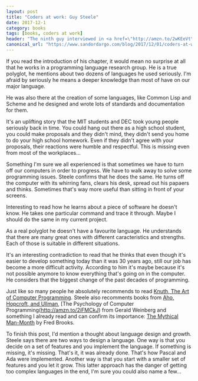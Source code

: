 ```yaml
---
layout: post
title: "Coders at work: Guy Steele"
date: 2017-12-1
category: books
tags: [books, coders at work]
header: "The ninth guy interviewed in <a href=\"http://amzn.to/2wKEeVt\">Coders at Work: Reflections on the Craft of Programming</a> is <a href=\"https://labs.oracle.com/pls/apex/f?p=labs:bio:0:120\">Guy Steele</a>, Software Architect for <a href=\"https://labs.oracle.com/pls/apex/f?p=labs:10:0:::::\">Oracle Labs</a> and Principal Investigator of the Programming Language Research Group."
canonical_url: "https://www.sandordargo.com/blog/2017/12/01/coders-at-work-guy-steele"
---
```

If you read the introduction of his chapter, it would mean no surprise at all that he works in a programming language research group. He is a true polyglot, he mentions about two dozens of languages he used seriously. I'm afraid by seriously he means a deeper knowledge than most of have on our major language.

He was also there at the creation of some languages, like Common Lisp and Scheme and he designed and wrote lots of standards and documentation for them.

It's an uplifting story that the MIT students and DEC took young people seriously back in time. You could hang out there as a high school student, you could make proposals and they didn't mind, they didn't send you home to do your high school homework. Even if they didn't agree with your proposals, their reactions were humble and respectful. This is missing even from most of the workplaces...

Something I'm sure we all experienced is that sometimes we have to turn off our computers in order to progress. We have to walk away to solve some programming issues. Steele confirms that he does the same. He turns off the computer with its whirring fans, clears his desk, spread out his papaers and thinks. Sometimes that's way more useful than sitting in front of your screens.

Interesting to read how he learns about a piece of software he doesn't know. He takes one particular command and trace it through. Maybe I should do the same in my current project.

As a real polyglot he doesn't have a favourite language. He understands that there are many great ones with different caracteristics and strengths. Each of those is suitable in different situations.

It's an interesting contradiction to read that he thinks that even though it's easier to develop something today than it was 30 years ago, still our job has become a more difficult activity. According to him it's maybe because it's not possible anymore to know everything that's going on in the computer. He considers that the biggest change of the past decades of programming.

Just like so many people he absolutely recommends to read [Knuth, The Art of Computer Programming](http://amzn.to/2jd1Tct). Steele also recomments books from [Aho, Hopcroft, and Ullman](http://amzn.to/2jdkhlq), [The Psychology of Computer Programming(http://amzn.to/2iFMCkJ) from Gerald Weinberg and something I already read and can confirm its importance: [The Mythical Man-Month](http://amzn.to/2zd9ize) by Fred Brooks.

To finish this post, I'd mention a thought about language design and growth. Steele says there are two ways to design a language. One way is that you decide on a set of features and you implement the language. If something is missing, it's missing. That's it, it was already done. That's how Pascal and Ada were implemented. Another way is that you start with a smaller set of features and you let it grow. This latter approach has the danger of getting too complex languages in the end, I'm sure you could also name a few...